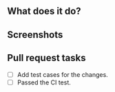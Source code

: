 <!--
Thank you for creating a pull request to contribute to Hexo code! Before you open the request please answer the following questions to help it be more easily integrated. Please check the boxes "[ ]" with "[x]" when done too.
-->

## What does it do?



## Screenshots



## Pull request tasks

- [ ] Add test cases for the changes.
- [ ] Passed the CI test.
